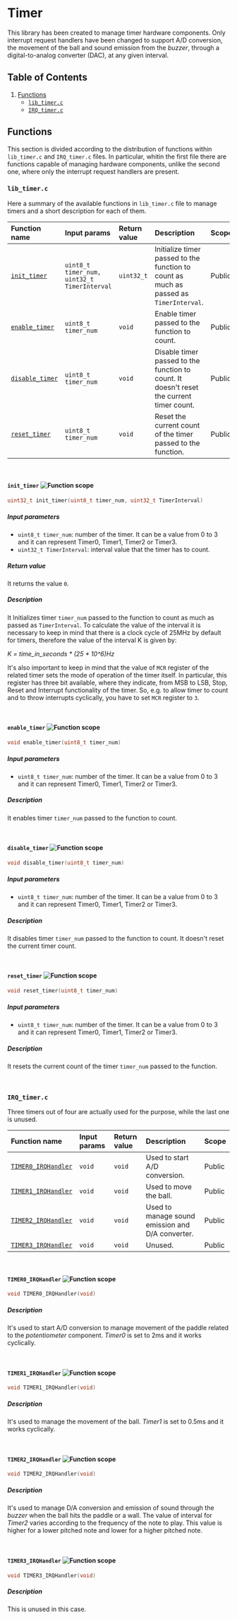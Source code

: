# Timer
This library has been created to manage timer hardware components. Only interrupt request handlers have been changed to support A/D conversion, the movement of the ball and sound emission from the _buzzer_, through a digital-to-analog converter (DAC), at any given interval.

## Table of Contents
1. [Functions](https://github.com/andrea-deluca/LANDTIGER-single-player-pong/tree/main/timer#functions)
   - [`lib_timer.c`](https://github.com/andrea-deluca/LANDTIGER-single-player-pong/tree/main/timer#lib_timerc)
   - [`IRQ_timer.c`](https://github.com/andrea-deluca/LANDTIGER-single-player-pong/tree/main/timer#IRQ_timerc)

## Functions
This section is divided according to the distribution of functions within `lib_timer.c` and `IRQ_timer.c` files. In particular, whitin the first file there are functions capable of managing hardware components, unlike the second one, where only the interrupt request handlers are present.

### `lib_timer.c`
Here a summary of the available functions in `lib_timer.c` file to manage timers and a short description for each of them.

| Function name | Input params | Return value | Description | Scope |
|:--------------|:-------------|:-------------|:------------|:------|
| [`init_timer`](https://github.com/andrea-deluca/LANDTIGER-single-player-pong/tree/main/timer#init_timer-) | `uint8_t timer_num, uint32_t TimerInterval` | `uint32_t` | Initialize timer passed to the function to count as much as passed as `TimerInterval`. | Public |
| [`enable_timer`](https://github.com/andrea-deluca/LANDTIGER-single-player-pong/tree/main/timer#enable_timer-) | `uint8_t timer_num` | `void` | Enable timer passed to the function to count. | Public |
| [`disable_timer`](https://github.com/andrea-deluca/LANDTIGER-single-player-pong/tree/main/timer#disable_timer-) | `uint8_t timer_num` | `void` | Disable timer passed to the function to count. It doesn't reset the current timer count. | Public |
| [`reset_timer`](https://github.com/andrea-deluca/LANDTIGER-single-player-pong/tree/main/timer#reset_timer-) | `uint8_t timer_num` | `void` | Reset the current count of the timer passed to the function. | Public |

</br>

#### `init_timer` ![Function scope](https://img.shields.io/badge/Scope-Public-brightgreen)
```c
uint32_t init_timer(uint8_t timer_num, uint32_t TimerInterval)
```
##### Input parameters
- `uint8_t timer_num`: number of the timer. It can be a value from 0 to 3 and it can represent Timer0, Timer1, Timer2 or Timer3.
- `uint32_t TimerInterval`: interval value that the timer has to count.
##### Return value
It returns the value `0`.
##### Description
It Initializes timer `timer_num` passed to the function to count as much as passed as `TimerInterval`. To calculate the value of the interval it is necessary to keep in mind that there is a clock cycle of 25MHz by default for timers, therefore the value of the interval K is given by:

_K = time_in_seconds * (25 * 10^6)Hz_

It's also important to keep in mind that the value of `MCR` register of the related timer sets the mode of operation of the timer itself. In particular, this register has three bit available, where they indicate, from MSB to LSB, Stop, Reset and Interrupt functionality of the timer. So, e.g. to allow timer to count and to throw interrupts cyclically, you have to set `MCR` register to `3`.

</br>

#### `enable_timer` ![Function scope](https://img.shields.io/badge/Scope-Public-brightgreen)
```c
void enable_timer(uint8_t timer_num)
```
##### Input parameters
- `uint8_t timer_num`: number of the timer. It can be a value from 0 to 3 and it can represent Timer0, Timer1, Timer2 or Timer3.
##### Description
It enables timer `timer_num` passed to the function to count.

</br>

#### `disable_timer` ![Function scope](https://img.shields.io/badge/Scope-Public-brightgreen)
```c
void disable_timer(uint8_t timer_num)
```
##### Input parameters
- `uint8_t timer_num`: number of the timer. It can be a value from 0 to 3 and it can represent Timer0, Timer1, Timer2 or Timer3.
##### Description
It disables timer `timer_num` passed to the function to count. It doesn't reset the current timer count.

</br>

#### `reset_timer` ![Function scope](https://img.shields.io/badge/Scope-Public-brightgreen)
```c
void reset_timer(uint8_t timer_num)
```
##### Input parameters
- `uint8_t timer_num`: number of the timer. It can be a value from 0 to 3 and it can represent Timer0, Timer1, Timer2 or Timer3.
##### Description
It resets the current count of the timer `timer_num` passed to the function.

</br>

### `IRQ_timer.c`
Three timers out of four are actually used for the purpose, while the last one is unused.

| Function name | Input params | Return value | Description | Scope |
|:--------------|:-------------|:-------------|:------------|:------|
| [`TIMER0_IRQHandler`](https://github.com/andrea-deluca/LANDTIGER-single-player-pong/tree/main/timer#TIMER0_IRQHandler-) | `void` | `void` | Used to start A/D conversion. | Public |
| [`TIMER1_IRQHandler`](https://github.com/andrea-deluca/LANDTIGER-single-player-pong/tree/main/timer#TIMER1_IRQHandler-) | `void` | `void` | Used to move the ball. | Public |
| [`TIMER2_IRQHandler`](https://github.com/andrea-deluca/LANDTIGER-single-player-pong/tree/main/timer#TIMER2_IRQHandler-) | `void` | `void` | Used to manage sound emission and D/A converter. | Public |
| [`TIMER3_IRQHandler`](https://github.com/andrea-deluca/LANDTIGER-single-player-pong/tree/main/timer#TIMER3_IRQHandler-) | `void` | `void` | Unused. | Public |

</br>

#### `TIMER0_IRQHandler` ![Function scope](https://img.shields.io/badge/Scope-Public-brightgreen)
```c
void TIMER0_IRQHandler(void)
```
##### Description
It's used to start A/D conversion to manage movement of the paddle related to the _potentiometer_ component. _Timer0_ is set to 2ms and it works cyclically.

</br>

#### `TIMER1_IRQHandler` ![Function scope](https://img.shields.io/badge/Scope-Public-brightgreen)
```c
void TIMER1_IRQHandler(void)
```
##### Description
It's used to manage the movement of the ball. _Timer1_ is set to 0.5ms and it works cyclically.

</br>

#### `TIMER2_IRQHandler` ![Function scope](https://img.shields.io/badge/Scope-Public-brightgreen)
```c
void TIMER2_IRQHandler(void)
```
##### Description
It's used to manage D/A conversion and emission of sound through the _buzzer_ when the ball hits the paddle or a wall. The value of interval for _Timer2_ varies according to the frequency of the note to play. This value is higher for a lower pitched note and lower for a higher pitched note. 

</br>

#### `TIMER3_IRQHandler` ![Function scope](https://img.shields.io/badge/Scope-Public-brightgreen)
```c
void TIMER3_IRQHandler(void)
```
##### Description
This is unused in this case.
